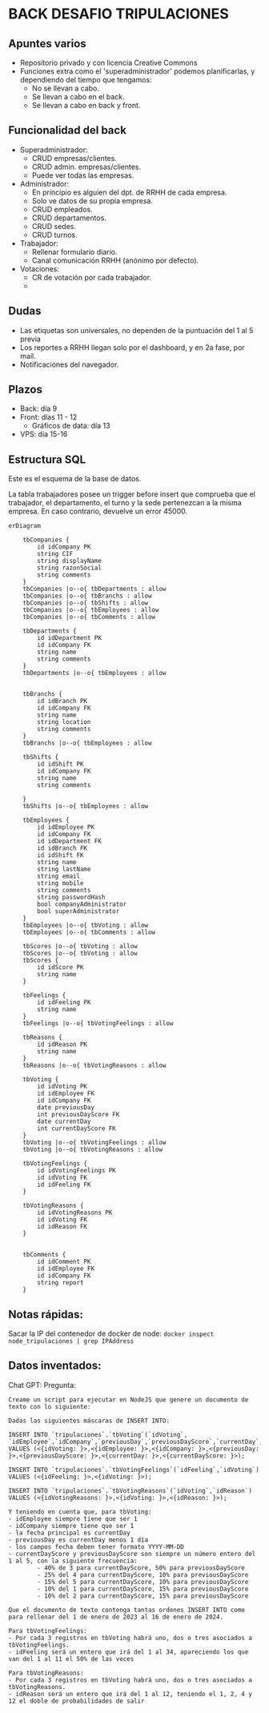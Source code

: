 # BACK DESAFIO TRIPULACIONES

## Apuntes varios
- Repositorio privado y con licencia Creative Commons
- Funciones extra como el 'superadministrador' podemos planificarlas, y dependiendo del tiempo que tengamos:
    - No se llevan a cabo.
    - Se llevan a cabo en el back.
    - Se llevan a cabo en back y front.


## Funcionalidad del back
- Superadministrador:
    - CRUD empresas/clientes.
    - CRUD admin. empresas/clientes.
    - Puede ver todas las empresas.
- Administrador:
    - En principio es alguien del dpt. de RRHH de cada empresa.
    - Solo ve datos de su propia empresa.
    - CRUD empleados.
    - CRUD departamentos.
    - CRUD sedes.
    - CRUD turnos.
- Trabajador:
    - Rellenar formulario diario.
    - Canal comunicación RRHH (anónimo por defecto).
- Votaciones:
    - CR de votación por cada trabajador.
    - 

## Dudas
- Las etiquetas son universales, no dependen de la puntuación del 1 al 5 previa
- Los reportes a RRHH llegan solo por el dashboard, y en 2a fase, por mail.
- Notificaciones del navegador.

## Plazos
- Back: día 9
- Front: días 11 - 12
    - Gráficos de data: día 13
- VPS: día 15-16

## Estructura SQL
Este es el esquema de la base de datos.

La tabla trabajadores posee un trigger before insert que comprueba que el trabajador, el departamento, el turno y la sede pertenezcan a la misma empresa. En caso contrario, devuelve un error 45000.

```mermaid
erDiagram

    tbCompanies {
        id idCompany PK
        string CIF
        string displayName
        string razonSocial
        string comments
    }
    tbCompanies |o--o{ tbDepartments : allow
    tbCompanies |o--o{ tbBranchs : allow
    tbCompanies |o--o{ tbShifts : allow
    tbCompanies |o--o{ tbEmployees : allow
    tbCompanies |o--o{ tbComments : allow

    tbDepartments {
        id idDepartment PK
        id idCompany FK
        string name
        string comments
    }
    tbDepartments |o--o{ tbEmployees : allow

    
    tbBranchs {
        id idBranch PK
        id idCompany FK
        string name
        string location
        string comments
    }
    tbBranchs |o--o{ tbEmployees : allow

    tbShifts {
        id idShift PK
        id idCompany FK
        string name
        string comments

    }
    tbShifts |o--o{ tbEmployees : allow

    tbEmployees {
        id idEmployee PK
        id idCompany FK
        id idDepartment FK
        id idBranch FK
        id idShift FK
        string name
        string lastName
        string email
        string mobile
        string comments
        string passwordHash
        bool companyAdministrator
        bool superAdministrator
    }
    tbEmployees |o--o{ tbVoting : allow
    tbEmployees |o--o{ tbComments : allow

    tbScores |o--o{ tbVoting : allow
    tbScores |o--o{ tbVoting : allow
    tbScores {
        id idScore PK
        string name
    }

    tbFeelings {
        id idFeeling PK
        string name
    }
    tbFeelings |o--o{ tbVotingFeelings : allow

    tbReasons {
        id idReason PK
        string name
    }
    tbReasons |o--o{ tbVotingReasons : allow
    
    tbVoting {
        id idVoting PK
        id idEmployee FK
        id idCompany FK
        date previousDay
        int previousDayScore FK
        date currentDay
        int currentDayScore FK
    }
    tbVoting |o--o{ tbVotingFeelings : allow
    tbVoting |o--o{ tbVotingReasons : allow

    tbVotingFeelings {
        id idVotingFeelings PK
        id idVoting FK
        id idFeeling FK
    }

    tbVotingReasons {
        id idVotingReasons PK
        id idVoting FK
        id idReason FK
    }


    tbComments {
        id idComment PK
        id idEmployee FK
        id idCompany FK
        string report
    }

```

## Notas rápidas:

Sacar la IP del contenedor de docker de node:
```docker inspect node_tripulaciones | grep IPAddress```



## Datos inventados:

Chat GPT:
Pregunta:

```
Creame un script para ejecutar en NodeJS que genere un documento de texto con lo siguiente:

Dadas las siguientes máscaras de INSERT INTO:

INSERT INTO `tripulaciones`.`tbVoting`(`idVoting`, `idEmployee`,`idCompany`,`previousDay`,`previousDayScore`,`currentDay`,`currentDayScore`)
VALUES (<{idVoting: }>,<{idEmployee: }>,<{idCompany: }>,<{previousDay: }>,<{previousDayScore: }>,<{currentDay: }>,<{currentDayScore: }>);

INSERT INTO `tripulaciones`.`tbVotingFeelings`(`idFeeling`,`idVoting`)
VALUES (<{idFeeling: }>,<{idVoting: }>);

INSERT INTO `tripulaciones`.`tbVotingReasons`(`idVoting`,`idReason`)
VALUES (<{idVotingReasons: }>,<{idVoting: }>,<{idReason: }>);

Y teniendo en cuenta que, para tbVoting:
- idEmployee siempre tiene que ser 1
- idCompany siempre tiene que ser 1
- la fecha principal es currentDay
- previousDay es currentDay menos 1 día
- los campos fecha deben tener formato YYYY-MM-DD
- currentDayScore y previousDayScore son siempre un número entero del 1 al 5, con la siguiente frecuencia: 
        - 40% de 3 para currentDayScore, 50% para previousDayScore
        - 25% del 4 para currentDayScore, 10% para previousDayScore
        - 15% del 5 para currentDayScore, 10% para previousDayScore
        - 10% del 1 para currentDayScore, 15% para previousDayScore
        - 10% del 2 para currentDayScore, 15% para previousDayScore

Que el documento de texto contenga tantas ordenes INSERT INTO como para rellenar del 1 de enero de 2023 al 16 de enero de 2024.

Para tbVotingFeelings:
- Por cada 3 registros en tbVoting habrá uno, dos o tres asociados a tbVotingFeelings.
- idFeeling será un entero que irá del 1 al 34, apareciendo los que van del 1 al 11 el 50% de las veces

Para tbVotingReasons: 
- Por cada 3 registros en tbVoting habrá uno, dos o tres asociados a tbVotingReasons.
- idReason será un entero que irá del 1 al 12, teniendo el 1, 2, 4 y 12 el doble de probabilidades de salir

```